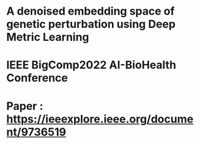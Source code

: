 # A denoised embedding space of genetic perturbation using Deep Metric Learning
# IEEE BigComp2022 AI-BioHealth Conference
# Paper : https://ieeexplore.ieee.org/document/9736519
